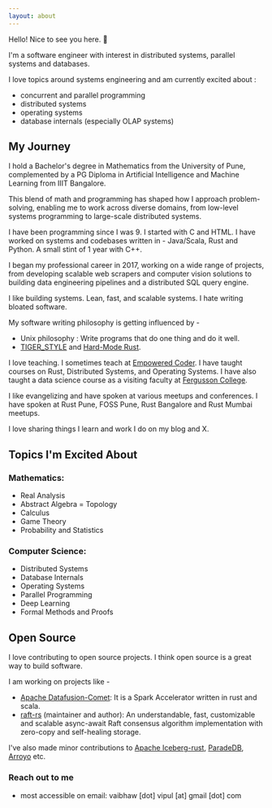 ```yaml
---
layout: about
---
```


Hello! Nice to see you here. 👋

I'm a software engineer with interest in distributed systems, parallel systems and databases.

I love topics around systems engineering and am currently excited about :
- concurrent and parallel programming
- distributed systems
- operating systems
- database internals (especially OLAP systems)

## My Journey

I hold a Bachelor's degree in Mathematics from the University of Pune, complemented by a PG Diploma in Artificial Intelligence and Machine Learning from IIIT Bangalore.

This blend of math and programming has shaped how I approach problem-solving, enabling me to work across diverse domains, from low-level systems programming to large-scale distributed systems.

I have been programming since I was 9. I started with C and HTML. I have worked on systems and codebases written in - Java/Scala, Rust and Python. A small stint of 1 year with C++.

I began my professional career in 2017, working on a wide range of projects, from developing scalable web scrapers and computer vision solutions to building data engineering pipelines and a distributed SQL query engine.

I like building systems. Lean, fast, and scalable systems. I hate writing bloated software.

My software writing philosophy is getting influenced by -
- Unix philosophy : Write programs that do one thing and do it well.
- [TIGER_STYLE](https://github.com/tigerbeetle/tigerbeetle/blob/main/docs/TIGER_STYLE.md) and [Hard-Mode Rust](https://matklad.github.io/2022/10/06/hard-mode-rust.html).

I love teaching. I sometimes teach at [Empowered Coder](https://empoweredcoder.com/). I have taught courses on Rust, Distributed Systems, and Operating Systems. I have also taught a data science course as a visiting faculty at [Fergusson College](https://fergusson.edu/).

I like evangelizing and have spoken at various meetups and conferences. I have spoken at Rust Pune, FOSS Pune, Rust Bangalore and Rust Mumbai meetups.

I love sharing things I learn and work I do on my blog and X.

## Topics I'm Excited About
### Mathematics:
- Real Analysis
- Abstract Algebra
= Topology
- Calculus
- Game Theory
- Probability and Statistics

### Computer Science:
- Distributed Systems
- Database Internals
- Operating Systems
- Parallel Programming
- Deep Learning
- Formal Methods and Proofs

## Open Source

I love contributing to open source projects. I think open source is a great way to build software.

I am working on projects like -
- [Apache Datafusion-Comet](https://github.com/apache/datafusion-comet): It is a Spark Accelerator written in rust and scala.
- [raft-rs](https://github.com/spacewalkhq/raft-rs) (maintainer and author): An understandable, fast, customizable and scalable async-await Raft consensus algorithm implementation with zero-copy and self-healing storage.

I've also made minor contributions to [Apache Iceberg-rust](https://github.com/apache/iceberg-rust/pulls?q=is%3Apr+author%3Avaibhawvipul+is%3Aclosed), [ParadeDB](https://github.com/paradedb/paradedb/pulls?q=is%3Apr+author%3Avaibhawvipul+is%3Aclosed), [Arroyo](https://github.com/ArroyoSystems/arroyo/pulls) etc.

### Reach out to me
- most accessible on email: vaibhaw [dot] vipul [at] gmail [dot] com
